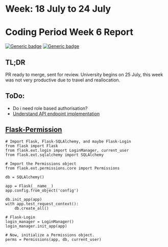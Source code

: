 # Week: 18 July to 24 July
# Coding Period Week 6 Report
[![Generic badge](https://img.shields.io/badge/Status-In_Progress-<>.svg)](https://shields.io/)
[![Generic badge](https://img.shields.io/badge/Last_Updated_(IST)-July_17,_2022-e10b95.svg)](https://shields.io/)

## TL;DR
PR ready to merge, sent for review.
University begins on 25 July, this week was not very productive due to travel and reallocation.

## ToDo:
- Do i need role based authorisation?
- [Understand API endpoint implementation](https://auth0.com/developers/hub/code-samples/api/flask-python/basic-role-based-access-control)

## [Flask-Permission](https://github.com/raddevon/flask-permissions)
```
# Import Flask, Flask-SQLAlchemy, and maybe Flask-Login
from flask import Flask
from flask.ext.login import LoginManager, current_user
from flask.ext.sqlalchemy import SQLAlchemy

# Import the Permissions object
from flask.ext.permissions.core import Permissions

db = SQLAlchemy()

app = Flask(__name__)
app.config.from_object('config')

db.init_app(app)
with app.test_request_context():
    db.create_all()

# Flask-Login
login_manager = LoginManager()
login_manager.init_app(app)

# Now, initialize a Permissions object. 
perms = Permissions(app, db, current_user)
```